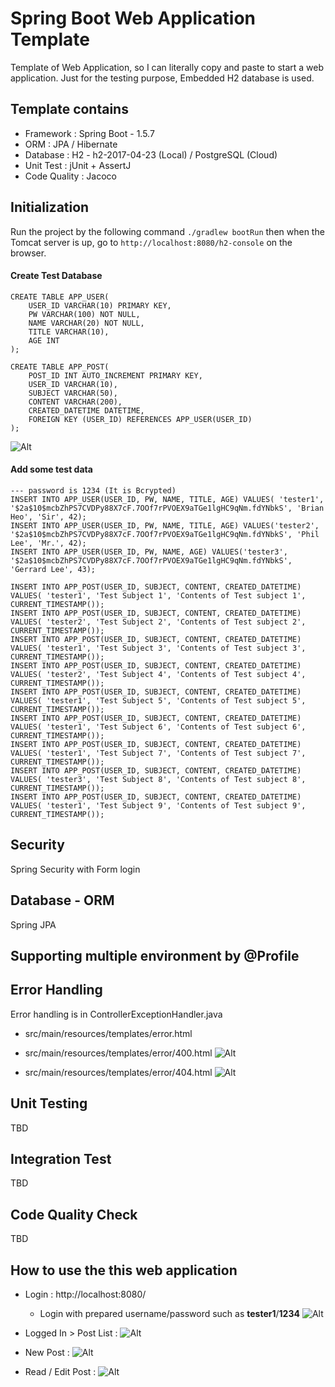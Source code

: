 # Spring Boot Web Application Template
Template of Web Application, so I can literally copy and paste to start a web application.
Just for the testing purpose, Embedded H2 database is used.

## Template contains
* Framework : Spring Boot - 1.5.7
* ORM : JPA / Hibernate
* Database : H2 - h2-2017-04-23 (Local)	/ PostgreSQL (Cloud)
* Unit Test : jUnit + AssertJ
* Code Quality : Jacoco

## Initialization
Run the project by the following command `./gradlew bootRun` then when the Tomcat server is up, 
go to `http://localhost:8080/h2-console` on the browser.

#### Create Test Database
```
CREATE TABLE APP_USER(
    USER_ID VARCHAR(10) PRIMARY KEY,
    PW VARCHAR(100) NOT NULL,
    NAME VARCHAR(20) NOT NULL,
    TITLE VARCHAR(10),
    AGE INT
);

CREATE TABLE APP_POST(
    POST_ID INT AUTO_INCREMENT PRIMARY KEY,
    USER_ID VARCHAR(10),
    SUBJECT VARCHAR(50),
    CONTENT VARCHAR(200),
    CREATED_DATETIME DATETIME,
    FOREIGN KEY (USER_ID) REFERENCES APP_USER(USER_ID)
);

```
![Alt](docs/screenshot-01.png)

#### Add some test data
```
--- password is 1234 (It is Bcrypted)
INSERT INTO APP_USER(USER_ID, PW, NAME, TITLE, AGE) VALUES( 'tester1', '$2a$10$mcbZhPS7CVDPy88X7cF.7OOf7rPVOEX9aTGe1lgHC9qNm.fdYNbkS', 'Brian Heo', 'Sir', 42);
INSERT INTO APP_USER(USER_ID, PW, NAME, TITLE, AGE) VALUES('tester2', '$2a$10$mcbZhPS7CVDPy88X7cF.7OOf7rPVOEX9aTGe1lgHC9qNm.fdYNbkS', 'Phil Lee', 'Mr.', 42);
INSERT INTO APP_USER(USER_ID, PW, NAME, AGE) VALUES('tester3', '$2a$10$mcbZhPS7CVDPy88X7cF.7OOf7rPVOEX9aTGe1lgHC9qNm.fdYNbkS', 'Gerrard Lee', 43);

INSERT INTO APP_POST(USER_ID, SUBJECT, CONTENT, CREATED_DATETIME) VALUES( 'tester1', 'Test Subject 1', 'Contents of Test subject 1', CURRENT_TIMESTAMP());
INSERT INTO APP_POST(USER_ID, SUBJECT, CONTENT, CREATED_DATETIME) VALUES( 'tester2', 'Test Subject 2', 'Contents of Test subject 2', CURRENT_TIMESTAMP());
INSERT INTO APP_POST(USER_ID, SUBJECT, CONTENT, CREATED_DATETIME) VALUES( 'tester1', 'Test Subject 3', 'Contents of Test subject 3', CURRENT_TIMESTAMP());
INSERT INTO APP_POST(USER_ID, SUBJECT, CONTENT, CREATED_DATETIME) VALUES( 'tester2', 'Test Subject 4', 'Contents of Test subject 4', CURRENT_TIMESTAMP());
INSERT INTO APP_POST(USER_ID, SUBJECT, CONTENT, CREATED_DATETIME) VALUES( 'tester1', 'Test Subject 5', 'Contents of Test subject 5', CURRENT_TIMESTAMP());
INSERT INTO APP_POST(USER_ID, SUBJECT, CONTENT, CREATED_DATETIME) VALUES( 'tester1', 'Test Subject 6', 'Contents of Test subject 6', CURRENT_TIMESTAMP());
INSERT INTO APP_POST(USER_ID, SUBJECT, CONTENT, CREATED_DATETIME) VALUES( 'tester1', 'Test Subject 7', 'Contents of Test subject 7', CURRENT_TIMESTAMP());
INSERT INTO APP_POST(USER_ID, SUBJECT, CONTENT, CREATED_DATETIME) VALUES( 'tester3', 'Test Subject 8', 'Contents of Test subject 8', CURRENT_TIMESTAMP());
INSERT INTO APP_POST(USER_ID, SUBJECT, CONTENT, CREATED_DATETIME) VALUES( 'tester1', 'Test Subject 9', 'Contents of Test subject 9', CURRENT_TIMESTAMP());
```

## Security
Spring Security with Form login 


## Database - ORM
Spring JPA


## Supporting multiple environment by @Profile

## Error Handling
Error handling is in ControllerExceptionHandler.java
* src/main/resources/templates/error.html

* src/main/resources/templates/error/400.html
![Alt](docs/ui-screen-error-01.png)

* src/main/resources/templates/error/404.html
![Alt](docs/ui-screen-error-02.png)

## Unit Testing
TBD


## Integration Test
TBD


## Code Quality Check
TBD


## How to use the this web application
* Login : http://localhost:8080/
    * Login with prepared username/password such as __tester1__/__1234__
    ![Alt](docs/ui-screen-01.png)

* Logged In > Post List : 
![Alt](docs/ui-screen-02.png)

* New Post :
![Alt](docs/ui-screen-03.png)

* Read / Edit Post :
![Alt](docs/ui-screen-04.png)
